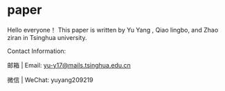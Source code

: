 # paper
Hello everyone！
This paper is written by Yu Yang , Qiao lingbo, and Zhao ziran in Tsinghua university.







Contact Information:

邮箱 | Email: yu-y17@mails.tsinghua.edu.cn

微信 | WeChat: yuyang209219
